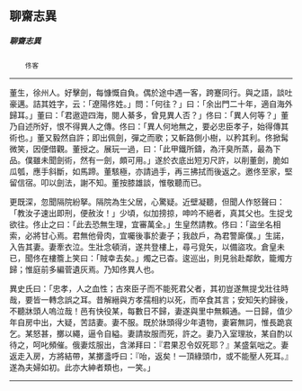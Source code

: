

## 聊齋志異

##### 聊齋志異
　　`佟客`

* * *

董生，徐州人。好擊劍，每慷慨自負。偶於途中遇一客，跨蹇同行。與之語，談吐豪邁。詰其姓字，云：「遼陽佟姓。」問：「何往？」曰：「余出門二十年，適自海外歸耳。」董曰：「君遨遊四海，閱人綦多，曾見異人否？」佟曰：「異人何等？」董乃自述所好，恨不得異人之傳。佟曰：「異人何地無之，要必忠臣孝子，始得傳其術也。」董又毅然自許；即出佩劍，彈之而歌；又斬路側小樹，以矜其利。佟掀髯微笑，因便借觀。董授之。展玩一過，曰：「此甲鐵所鑄，為汗臭所蒸，最為下品。僕雖未聞劍術，然有一劍，頗可用。」遂於衣底出短刃尺許，以削董劍，脆如瓜瓠，應手斜斷，如馬蹄。董駭極，亦請過手，再三拂拭而後返之。邀佟至家，堅留信宿。叩以劍法，謝不知。董按膝雄談，惟敬聽而已。

更既深，忽聞隔院紛拏。隔院為生父居，心驚疑。近壁凝聽，但聞人作怒聲曰：「教汝子速出即刑，便赦汝！」少頃，似加搒掠，呻吟不絕者，真其父也。生捉戈欲往。佟止之曰：「此去恐無生理，宜審萬全。」生皇然請教。佟曰：「盜坐名相索，必將甘心焉。君無他骨肉，宜囑後事於妻子；我啟戶，為君警廝僕。」生諾，入告其妻。妻牽衣泣。生壯念頓消，遂共登樓上，尋弓覓矢，以備盜攻。倉皇未已，聞佟在樓簷上笑曰：「賊幸去矣。」燭之已杳。逡巡出，則見翁赴鄰飲，籠燭方歸；惟庭前多編菅遺灰焉。乃知佟異人也。

異史氏曰：「忠孝，人之血性；古來臣子而不能死君父者，其初豈遂無提戈壯往時哉，要皆一轉念誤之耳。昔解縉與方孝孺相約以死，而卒食其言；安知矢約歸後，不聽牀頭人嗚泣哉！邑有快役某，每數日不歸，妻遂與里中無賴通。一日歸，值少年自房中出，大疑，苦詰妻。妻不服。既於牀頭得少年遺物，妻窘無詞，惟長跪哀乞。某怒甚，擲以繩，逼令自縊。妻請妝服而死，許之。妻乃入室理妝，某自酌以待之，呵叱頻催。俄妻炫服出，含涕拜曰：『君果忍令奴死耶？』某盛氣咄之。妻返走入房，方將結帶，某擲盞呼曰：『咍，返矣！一頂綠頭巾，或不能壓人死耳。』遂為夫婦如初。此亦大紳者類也，一笑。」

* * *

